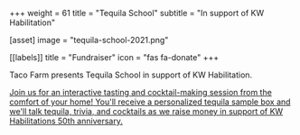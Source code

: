 +++
weight = 61
title = "Tequila School"
subtitle = "In support of KW Habilitation"

[asset]
  image = "tequila-school-2021.png"
  
[[labels]]
  title = "Fundraiser"
  icon = "fas fa-donate"
+++

Taco Farm presents Tequila School in support of KW Habilitation.  
  
[Join us for an interactive tasting and cocktail-making session from the comfort of your home!  You'll receive a personalized tequila sample box and we'll talk tequila, trivia, and cocktails as we raise money in support of KW Habilitations 50th anniversary.](https://www.kwhab.ca/join-us/events-and-fundraisers/tequila-school/)

